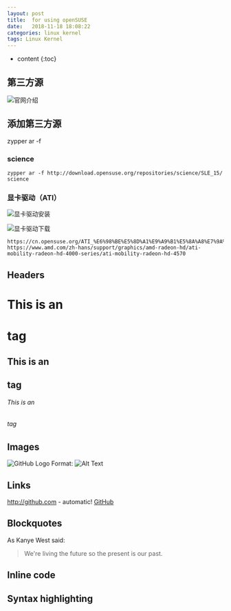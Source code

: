 ```yaml
---
layout: post
title:  for using openSUSE
date:   2018-11-18 18:08:22
categories: linux kernel
tags: Linux Kernel
---
```


* content
{:toc}


## 第三方源

![官网介绍](https://zh.opensuse.org/%E7%AC%AC%E4%B8%89%E6%96%B9%E8%BD%AF%E4%BB%B6%E6%BA%90)

## 添加第三方源

zypper ar -f <URL> <alias>

### science

```
zypper ar -f http://download.opensuse.org/repositories/science/SLE_15/ science
```

### 显卡驱动（ATI）

![显卡驱动安装](https://cn.opensuse.org/ATI_%E6%98%BE%E5%8D%A1%E9%A9%B1%E5%8A%A8%E7%9A%84%E5%AE%89%E8%A3%85)

![显卡驱动下载](https://www.amd.com/zh-hans/support/graphics/amd-radeon-hd/ati-mobility-radeon-hd-4000-series/ati-mobility-radeon-hd-4570)

```
https://cn.opensuse.org/ATI_%E6%98%BE%E5%8D%A1%E9%A9%B1%E5%8A%A8%E7%9A%84%E5%AE%89%E8%A3%85
https://www.amd.com/zh-hans/support/graphics/amd-radeon-hd/ati-mobility-radeon-hd-4000-series/ati-mobility-radeon-hd-4570
```


## Headers

# This is an <h1> tag
## This is an <h2> tag
###### This is an <h6> tag

## Images

![GitHub Logo](/images/logo.png)
Format: ![Alt Text](url)

## Links

http://github.com - automatic!
[GitHub](http://github.com)

## Blockquotes

As Kanye West said:

> We're living the future so
> the present is our past.

## Inline code

## Syntax highlighting

